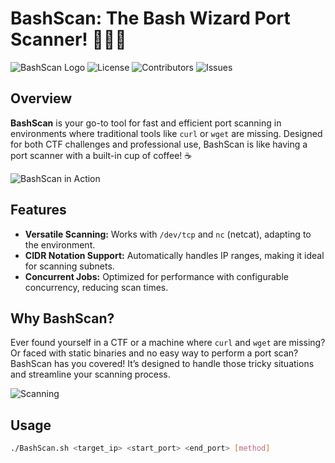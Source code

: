 # BashScan: The Bash Wizard Port Scanner! 🧙‍♂️✨

![BashScan Logo](https://img.shields.io/badge/BashScan-v1.0-blue.svg) ![License](https://img.shields.io/badge/License-MIT-green.svg) ![Contributors](https://img.shields.io/github/contributors/yourusername/BashScan.svg) ![Issues](https://img.shields.io/github/issues/yourusername/BashScan.svg)

## Overview
**BashScan** is your go-to tool for fast and efficient port scanning in environments where traditional tools like `curl` or `wget` are missing. Designed for both CTF challenges and professional use, BashScan is like having a port scanner with a built-in cup of coffee! ☕

![BashScan in Action](https://media.giphy.com/media/26Ff1dDjp7vju/giphy.gif)

## Features
- **Versatile Scanning:** Works with `/dev/tcp` and `nc` (netcat), adapting to the environment.
- **CIDR Notation Support:** Automatically handles IP ranges, making it ideal for scanning subnets.
- **Concurrent Jobs:** Optimized for performance with configurable concurrency, reducing scan times.

## Why BashScan?
Ever found yourself in a CTF or a machine where `curl` and `wget` are missing? Or faced with static binaries and no easy way to perform a port scan? BashScan has you covered! It’s designed to handle those tricky situations and streamline your scanning process.

![Scanning](https://media.giphy.com/media/xT1XGvEKtX75jS1I1O/giphy.gif)

## Usage
```bash
./BashScan.sh <target_ip> <start_port> <end_port> [method]

